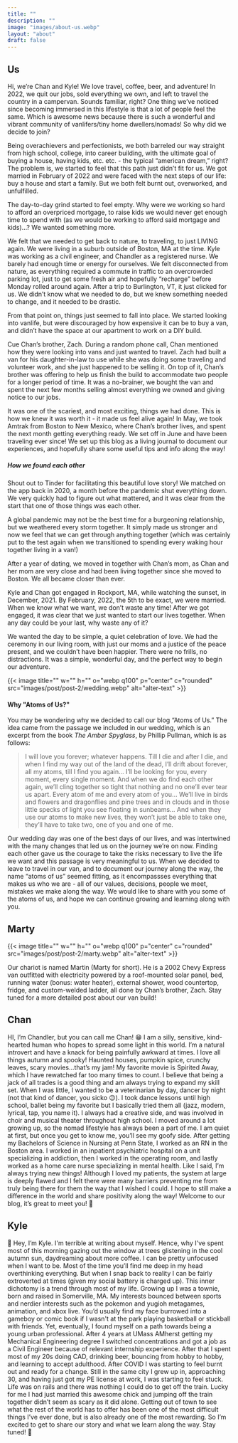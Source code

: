 ```yaml
---
title: ""
description: ""
image: "images/about-us.webp"
layout: "about"
draft: false
---
```


## Us

Hi, we’re Chan and Kyle! We love travel, coffee, beer, and adventure! In 2022, we quit our jobs, sold everything we own, and left to travel the country in a campervan. Sounds familiar, right? One thing we’ve noticed since becoming immersed in this lifestyle is that a lot of people feel the same. Which is awesome news because there is such a wonderful and vibrant community of vanlifers/tiny home dwellers/nomads! So why did we decide to join? 

Being overachievers and perfectionists, we both barreled our way straight from high school, college, into career building, with the ultimate goal of buying a house, having kids, etc. etc. - the typical “american dream,” right? The problem is, we started to feel that this path just didn’t fit for us. We got married in February of 2022 and were faced with the next steps of our life: buy a house and start a family. But we both felt burnt out, overworked, and unfulfilled.

The day-to-day grind started to feel empty. Why were we working so hard to afford an overpriced mortgage, to raise kids we would never get enough time to spend with (as we would be working to afford said mortgage and kids)…? We wanted something more. 

We felt that we needed to get back to nature, to traveling, to just LIVING again. We were living in a suburb outside of Boston, MA at the time. Kyle was working as a civil engineer, and Chandler as a registered nurse. We barely had enough time or energy for ourselves. We felt disconnected from nature, as everything required a commute in traffic to an overcrowded parking lot, just to get some fresh air and hopefully “recharge” before Monday rolled around again. After a trip to Burlington, VT, it just clicked for us. We didn’t know what we needed to do, but we knew something needed to change, and it needed to be drastic. 

From that point on, things just seemed to fall into place. We started looking into vanlife, but were discouraged by how expensive it can be to buy a van, and didn’t have the space at our apartment to work on a DIY build. 

Cue Chan’s brother, Zach. During a random phone call, Chan mentioned how they were looking into vans and just wanted to travel. Zach had built a van for his daughter-in-law to use while she was doing some traveling and volunteer work, and she just happened to be selling it. On top of it, Chan’s brother was offering to help us finish the build to accommodate two people for a longer period of time. It was a no-brainer, we bought the van and spent the next few months selling almost everything we owned and giving notice to our jobs. 

It was one of the scariest, and most exciting, things we had done. This is how we knew it was worth it - it made us feel alive again! In May, we took Amtrak from Boston to New Mexico, where Chan’s brother lives, and spent the next month getting everything ready. We set off in June and have been traveling ever since! We set up this blog as a living journal to document our experiences, and hopefully share some useful tips and info along the way! 

##### How we found each other

Shout out to Tinder for facilitating this beautiful love story! We matched on the app back in 2020, a month before the pandemic shut everything down. We very quickly had to figure out what mattered, and it was clear from the start that one of those things was each other. 

A global pandemic may not be the best time for a burgeoning relationship, but we weathered every storm together. It simply made us stronger and now we feel that we can get through anything together (which was certainly put to the test again when we transitioned to spending every waking hour together living in a van!)

 After a year of dating, we moved in together with Chan’s mom, as Chan and her mom are very close and had been living together since she moved to Boston. We all became closer than ever. 

Kyle and Chan got engaged in Rockport, MA, while watching the sunset, in December, 2021. By February, 2022, the 5th to be exact, we were married. When we know what we want, we don’t waste any time! After we got engaged, it was clear that we just wanted to start our lives together. When any day could be your last, why waste any of it?

 We wanted the day to be simple, a quiet celebration of love. We had the ceremony in our living room, with just our moms and a justice of the peace present, and we couldn’t have been happier. There were no frills, no distractions. It was a simple, wonderful day, and the perfect way to begin our adventure. 

{{< image title="" w="" h="" o="webp q100" p="center" c="rounded" src="images/post/post-2/wedding.webp" alt="alter-text" >}}

#### Why "Atoms of Us?"

You may be wondering why we decided to call our blog “Atoms of Us.” The idea came from the passage we included in our wedding, which is an excerpt from the book *The Amber Spyglass*, by Phillip Pullman, which is as follows: 

> I will love you forever; whatever happens. Till I die and after I die, and when I find my way out of the land of the dead, I’ll drift about forever, all my atoms, till I find you again… I’ll be looking for you, every moment, every single moment. And when we do find each other again, we’ll cling together so tight that nothing and no one’ll ever tear us apart. Every atom of me and every atom of you… We’ll live in birds and flowers and dragonflies and pine trees and in clouds and in those little specks of light you see floating in sunbeams… And when they use our atoms to make new lives, they won’t just be able to take one, they’ll have to take two, one of you and one of me.

Our wedding day was one of the best days of our lives, and was intertwined with the many changes that led us on the journey we’re on now. Finding each other gave us the courage to take the risks necessary to live the life we want and this passage is very meaningful to us. When we decided to leave to travel in our van, and to document our journey along the way, the name “atoms of us” seemed fitting, as it encompassses everything that makes us who we are - all of our values, decisions, people we meet, mistakes we make along the way. We would like to share with you some of the atoms of us, and hope we can continue growing and learning along with you.

## Marty

{{< image title="" w="" h="" o="webp q100" p="center" c="rounded" src="images/post/post-2/marty.webp" alt="alter-text" >}}

Our chariot is named Martin (Marty for short). He is a 2002 Chevy Express van outfitted with electricity powered by a roof-mounted solar panel, bed, running water (bonus: water heater), external shower, wood countertop, fridge, and custom-welded ladder, all done by Chan’s brother, Zach. Stay tuned for a more detailed post about our van build! 

## Chan

HI, I’m Chandler, but you can call me Chan! 😁 I am a silly, sensitive, kind-hearted human who hopes to spread some light in this world. I’m a natural introvert and have a knack for being painfully awkward at times. I love all things autumn and spooky! Haunted houses, pumpkin spice, crunchy leaves, scary movies…that’s my jam! My favorite movie is Spirited Away, which I have rewatched far too many times to count.  I believe that being a jack of all trades is a good thing and am always trying to expand my skill set. When I was little, I wanted to be a veterinarian by day, dancer by night (not that kind of dancer, you sicko 😉). I took dance lessons until high school, ballet being my favorite but I basically tried them all (jazz, modern, lyrical, tap, you name it). I always had a creative side, and was involved in choir and musical theater throughout high school. I moved around a lot growing up, so the nomad lifestyle has always been a part of me. I am quiet at first, but once you get to know me, you’ll see my goofy side. After getting my Bachelors of Science in Nursing at Penn State, I worked as an RN in the Boston area.  I worked in an inpatient psychiatric hospital on a unit specializing in addiction, then I worked in the operating room, and lastly worked as a home care nurse specializing in mental health. Like I said, I’m always trying new things! Although I loved my patients, the system at large is deeply flawed and I felt there were many barriers preventing me from truly being there for them the way that I wished I could. I hope to still make a difference in the world and share positivity along the way! Welcome to our blog, it’s great to meet you! 🥰

## Kyle

👋 Hey, I’m Kyle. I'm terrible at writing about myself. Hence, why I've spent most of this morning gazing out the window at trees glistening in the cool autumn sun, daydreaming about more coffee. I can be pretty unfocused when I want to be. Most of the time you’ll find me deep in my head overthinking everything. But when I snap back to reality I can be fairly extroverted at times (given my social battery is charged up). This inner dichotomy is a trend through most of my life. Growing up I was a townie, born and raised in Somerville, MA. My interests bounced between sports and nerdier interests such as the pokemon and yugioh metagames, animation, and xbox live. You’d usually find my face burrowed into a gameboy or comic book if I wasn't at the park playing basketball or stickball with friends. Yet, eventually, I found myself on a path towards being a young urban professional. After 4 years at UMass AMherst getting my Mechanical Engineering degree I switched concentrations and got a job as a Civil Engineer because of relevant internship experience. After that I spent most of my 20s doing CAD, drinking beer, bouncing from hobby to hobby, and learning to accept adulthood. After COVID I was starting to feel burnt out and ready for a change. Still in the same city I grew up in, approaching 30, and having just got my PE license at work, I was starting to feel stuck. Life was on rails and there was nothing I could do to get off the train. Lucky for me I had just married this awesome chick and jumping off the train together didn’t seem as scary as it did alone. Getting out of town to see what the rest of the world has to offer has been one of the most difficult things I’ve ever done, but is also already one of the most rewarding. So I’m excited to get to share our story and what we learn along the way. Stay tuned! 🤙
